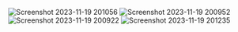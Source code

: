 ![Screenshot 2023-11-19 201056](https://github.com/Irving-Rafael/SimulacionComputadora-IrvingRuvalcaba/assets/70976519/d15df3d5-a33d-432e-9bfb-152547c5cd62)
![Screenshot 2023-11-19 200952](https://github.com/Irving-Rafael/SimulacionComputadora-IrvingRuvalcaba/assets/70976519/6b2fc556-9718-4e02-a50b-eee343539211)
![Screenshot 2023-11-19 200922](https://github.com/Irving-Rafael/SimulacionComputadora-IrvingRuvalcaba/assets/70976519/a003b101-963f-4067-ba35-d9719a0d9ff4)
![Screenshot 2023-11-19 201235](https://github.com/Irving-Rafael/SimulacionComputadora-IrvingRuvalcaba/assets/70976519/bc18c9d2-0506-49c9-8b96-368164a89899)
